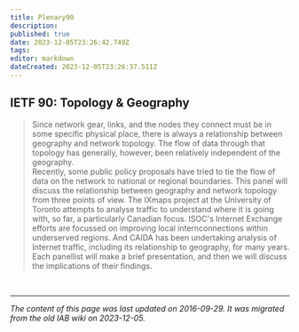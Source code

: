```yaml
---
title: Plenary90
description: 
published: true
date: 2023-12-05T23:26:42.749Z
tags: 
editor: markdown
dateCreated: 2023-12-05T23:26:37.511Z
---
```


## IETF 90: Topology & Geography

> Since network gear, links, and the nodes they connect must be in some 
> specific physical place, there is always a relationship between 
> geography and network topology.  The flow of data through that topology 
> has generally, however, been relatively independent of the geography.  
> Recently, some public policy proposals have tried to tie the flow of 
> data on the network to national or regional boundaries.  This panel will 
> discuss the relationship between geography and network topology from 
> three points of view.  The IXmaps project at the University of Toronto 
> attempts to analyse traffic to understand where it is going with, so 
> far, a particularly Canadian focus.  ISOC's Internet Exchange efforts 
> are focussed on improving local internconnections within underserved 
> regions.  And CAIDA has been undertaking analysis of Internet traffic, 
> including its relationship to geography, for many years.  Each panellist 
> will make a brief presentation, and then we will discuss the 
> implications of their findings.

&nbsp;
&nbsp;
&nbsp;

---

*The content of this page was last updated on 2016-09-29. It was migrated from the old IAB wiki on 2023-12-05.*